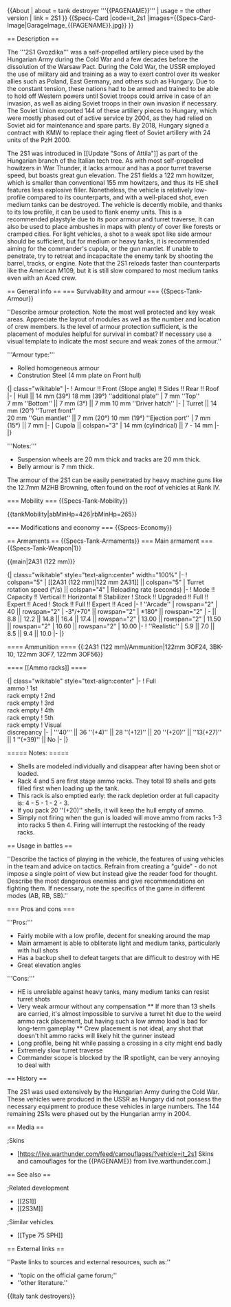 {{About
| about = tank destroyer '''{{PAGENAME}}'''
| usage = the other version
| link = 2S1
}}
{{Specs-Card
|code=it_2s1
|images={{Specs-Card-Image|GarageImage_{{PAGENAME}}.jpg}}
}}

== Description ==
<!-- ''In the description, the first part should be about the history of the creation and combat usage of the vehicle, as well as its key features. In the second part, tell the reader about the ground vehicle in the game. Insert a screenshot of the vehicle, so that if the novice player does not remember the vehicle by name, he will immediately understand what kind of vehicle the article is talking about.'' -->
The '''2S1 Gvozdika''' was a self-propelled artillery piece used by the Hungarian Army during the Cold War and a few decades before the dissolution of the Warsaw Pact. During the Cold War, the USSR employed the use of military aid and training as a way to exert control over its weaker allies such as Poland, East Germany, and others such as Hungary. Due to the constant tension, these nations had to be armed and trained to be able to hold off Western powers until Soviet troops could arrive in case of an invasion, as well as aiding Soviet troops in their own invasion if necessary. The Soviet Union exported 144 of these artillery pieces to Hungary, which were mostly phased out of active service by 2004, as they had relied on Soviet aid for maintenance and spare parts. By 2018, Hungary signed a contract with KMW to replace their aging fleet of Soviet artillery with 24 units of the PzH 2000.

The 2S1 was introduced in [[Update "Sons of Attila"]] as part of the Hungarian branch of the Italian tech tree. As with most self-propelled howitzers in War Thunder, it lacks armour and has a poor turret traverse speed, but boasts great gun elevation. The 2S1 fields a 122 mm howitzer, which is smaller than conventional 155 mm howitzers, and thus its HE shell features less explosive filler. Nonetheless, the vehicle is relatively low-profile compared to its counterparts, and with a well-placed shot, even medium tanks can be destroyed. The vehicle is decently mobile, and thanks to its low profile, it can be used to flank enemy units. This is a recommended playstyle due to its poor armour and turret traverse. It can also be used to place ambushes in maps with plenty of cover like forests or cramped cities. For light vehicles, a shot to a weak spot like side armour should be sufficient, but for medium or heavy tanks, it is recommended aiming for the commander's cupola, or the gun mantlet. If unable to penetrate, try to retreat and incapacitate the enemy tank by shooting the barrel, tracks, or engine. Note that the 2S1 reloads faster than counterparts like the American M109, but it is still slow compared to most medium tanks even with an Aced crew.

== General info ==
=== Survivability and armour ===
{{Specs-Tank-Armour}}
<!-- ''Describe armour protection. Note the most well protected and key weak areas. Appreciate the layout of modules as well as the number and location of crew members. Is the level of armour protection sufficient, is the placement of modules helpful for survival in combat? If necessary use a visual template to indicate the most secure and weak zones of the armour.'' -->
''Describe armour protection. Note the most well protected and key weak areas. Appreciate the layout of modules as well as the number and location of crew members. Is the level of armour protection sufficient, is the placement of modules helpful for survival in combat? If necessary use a visual template to indicate the most secure and weak zones of the armour.''

'''Armour type:''' <!-- The types of armour present on the vehicle and their general locations -->
<!-- Example: * Rolled homogeneous armour (Front, Side, Rear, Hull roof)
* Cast homogeneous armour (Turret, Transmission area) -->

* Rolled homogeneous armour
* Constrution Steel (4 mm plate on Front hull)

{| class="wikitable"
|-
! Armour !! Front (Slope angle) !! Sides !! Rear !! Roof
|-
| Hull || 14 mm (39°)
18 mm (39°) ''additional plate''
| 7 mm ''Top'' <br>7 mm ''Bottom'' || 7 mm (3°) || 7 mm
10 mm ''Driver hatch''
|-
| Turret || 14 mm (20°) ''Turret front'' <br>20 mm ''Gun mantlet'' || 7 mm (20°)
10 mm (19°) ''Ejection port''
| 7 mm (15°) || 7 mm
|-
| Cupola || colspan="3" | 14 mm (cylindrical) || 7 - 14 mm
|-
|}

'''Notes:''' <!-- Any additional notes which the user needs to be aware of -->
<!-- Example: * Suspension wheels are 20 mm thick, tracks are 30 mm thick, and torsion bars are 60 mm thick. -->

* Suspension wheels are 20 mm thick and tracks are 20 mm thick.
* Belly armour is 7 mm thick.

The armour of the 2S1 can be easily penetrated by heavy machine guns like the 12.7mm M2HB Browning, often found on the roof of vehicles at Rank IV.

=== Mobility ===
{{Specs-Tank-Mobility}}
<!-- ''Write about the mobility of the ground vehicle. Estimate the specific power and manoeuvrability, as well as the maximum speed forwards and backwards.'' -->

{{tankMobility|abMinHp=426|rbMinHp=265}}

=== Modifications and economy ===
{{Specs-Economy}}

== Armaments ==
{{Specs-Tank-Armaments}}
=== Main armament ===
{{Specs-Tank-Weapon|1}}
<!-- ''Give the reader information about the characteristics of the main gun. Assess its effectiveness in a battle based on the reloading speed, ballistics and the power of shells. Do not forget about the flexibility of the fire, that is how quickly the cannon can be aimed at the target, open fire on it and aim at another enemy. Add a link to the main article on the gun: <code><nowiki>{{main|Name of the weapon}}</nowiki></code>. Describe in general terms the ammunition available for the main gun. Give advice on how to use them and how to fill the ammunition storage.'' -->
{{main|2A31 (122 mm)}}

{| class="wikitable" style="text-align:center" width="100%"
|-
! colspan="5" | [[2A31 (122 mm)|122 mm 2A31]] || colspan="5" | Turret rotation speed (°/s) || colspan="4" | Reloading rate (seconds)
|-
! Mode !! Capacity !! Vertical !! Horizontal !! Stabilizer
! Stock !! Upgraded !! Full !! Expert !! Aced
! Stock !! Full !! Expert !! Aced
|-
! ''Arcade''
| rowspan="2" | 40 || rowspan="2" | -3°/+70° || rowspan="2" | ±180° || rowspan="2" | - || 8.8 || 12.2 || 14.8 || 16.4 || 17.4 || rowspan="2" | 13.00 || rowspan="2" | 11.50 || rowspan="2" | 10.60 || rowspan="2" | 10.00
|-
! ''Realistic''
| 5.9 || 7.0 || 8.5 || 9.4 || 10.0
|-
|}

==== Ammunition ====
{{:2A31 (122 mm)/Ammunition|122mm 3OF24, 3BK-10, 122mm 3OF7, 122mm 3OF56}}

==== [[Ammo racks]] ====
<!-- [[File:Ammoracks_{{PAGENAME}}.png|right|thumb|x250px|[[Ammo racks]] of the {{PAGENAME}}]] -->
<!-- '''Last updated:''' -->
{| class="wikitable" style="text-align:center"
|-
! Full<br>ammo
! 1st<br>rack empty
! 2nd<br>rack empty
! 3rd<br>rack empty
! 4th<br>rack empty
! 5th<br>rack empty
! Visual<br>discrepancy
|-
| '''40''' || 36&nbsp;''(+4)'' || 28&nbsp;''(+12)'' || 20&nbsp;''(+20)'' || ''13(+27)'' || 1&nbsp;''(+39)'' || No
|-
|}

===== Notes: =====

* Shells are modeled individually and disappear after having been shot or loaded.
* Rack 4 and 5 are first stage ammo racks. They total 19 shells and gets filled first when loading up the tank.
* This rack is also emptied early: the rack depletion order at full capacity is: 4 - 5 - 1 - 2 - 3.
* If you pack 20 ''(+20)'' shells, it will keep the hull empty of ammo.
* Simply not firing when the gun is loaded will move ammo from racks 1-3 into racks 5 then 4. Firing will interrupt the restocking of the ready racks.

== Usage in battles ==
<!-- ''Describe the tactics of playing in the vehicle, the features of using vehicles in the team and advice on tactics. Refrain from creating a "guide" - do not impose a single point of view but instead give the reader food for thought. Describe the most dangerous enemies and give recommendations on fighting them. If necessary, note the specifics of the game in different modes (AB, RB, SB).'' -->
''Describe the tactics of playing in the vehicle, the features of using vehicles in the team and advice on tactics. Refrain from creating a "guide" - do not impose a single point of view but instead give the reader food for thought. Describe the most dangerous enemies and give recommendations on fighting them. If necessary, note the specifics of the game in different modes (AB, RB, SB).''

=== Pros and cons ===
<!-- ''Summarise and briefly evaluate the vehicle in terms of its characteristics and combat effectiveness. Mark its pros and cons in a bulleted list. Try not to use more than 6 points for each of the characteristics. Avoid using categorical definitions such as "bad", "good" and the like - use substitutions with softer forms such as "inadequate" and "effective".'' -->

'''Pros:'''

* Fairly mobile with a low profile, decent for sneaking around the map
* Main armament is able to obliterate light and medium tanks, particularly with hull shots
* Has a backup shell to defeat targets that are difficult to destroy with HE
* Great elevation angles

'''Cons:'''

* HE is unreliable against heavy tanks, many medium tanks can resist turret shots
* Very weak armour without any compensation
** If more than 13 shells are carried, it's almost impossible to survive a turret hit due to the weird ammo rack placement, but having such a low ammo load is bad for long-term gameplay
** Crew placement is not ideal, any shot that doesn't hit ammo racks will likely hit the gunner instead
* Long profile, being hit while passing a crossing in a city might end badly
* Extremely slow turret traverse
* Commander scope is blocked by the IR spotlight, can be very annoying to deal with

== History ==
<!-- ''Describe the history of the creation and combat usage of the vehicle in more detail than in the introduction. If the historical reference turns out to be too long, take it to a separate article, taking a link to the article about the vehicle and adding a block "/History" (example: <nowiki>https://wiki.warthunder.com/(Vehicle-name)/History</nowiki>) and add a link to it here using the <code>main</code> template. Be sure to reference text and sources by using <code><nowiki><ref></ref></nowiki></code>, as well as adding them at the end of the article with <code><nowiki><references /></nowiki></code>. This section may also include the vehicle's dev blog entry (if applicable) and the in-game encyclopedia description (under <code><nowiki>=== In-game description ===</nowiki></code>, also if applicable).'' -->
The 2S1 was used extensively by the Hungarian Army during the Cold War. These vehicles were produced in the USSR as Hungary did not possess the necessary equipment to produce these vehicles in large numbers. The 144 remaining 2S1s were phased out by the Hungarian army in 2004.

== Media ==
<!-- ''Excellent additions to the article would be video guides, screenshots from the game, and photos.'' -->

;Skins

* [https://live.warthunder.com/feed/camouflages/?vehicle=it_2s1 Skins and camouflages for the {{PAGENAME}} from live.warthunder.com.]

== See also ==
<!-- ''Links to the articles on the War Thunder Wiki that you think will be useful for the reader, for example:''
* ''reference to the series of the vehicles;''
* ''links to approximate analogues of other nations and research trees.'' -->

;Related development

* [[2S1]]
* [[2S3M]]

;Similar vehicles

* [[Type 75 SPH]]

== External links ==
<!-- ''Paste links to sources and external resources, such as:''
* ''topic on the official game forum;''
* ''other literature.'' -->
''Paste links to sources and external resources, such as:''

* ''topic on the official game forum;''
* ''other literature.''

{{Italy tank destroyers}}